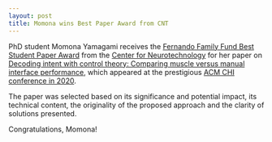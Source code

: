 ```yaml
---
layout: post
title: Momona wins Best Paper Award from CNT
---
```


PhD student Momona Yamagami receives the [Fernando Family Fund Best Student Paper Award](http://centerforneurotech.org/students/cnt-best-paper-award-neurotechnology-advancement) from the [Center for Neurotechnology](http://centerforneurotech.org/) for her paper on [Decoding intent with control theory: Comparing muscle versus manual interface performance](http://dx.doi.org/10.1145/3313831.3376224), which appeared at the prestigious [ACM CHI conference in 2020](https://chi2020.acm.org/).

The paper was selected based on its significance and potential impact, its technical content, the originality of the proposed approach and the clarity of solutions presented. 

Congratulations, Momona!
